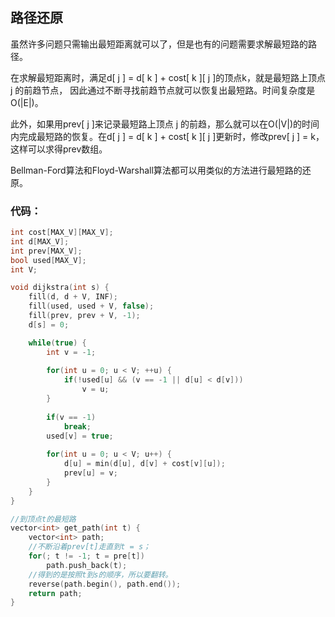 ## 路径还原

虽然许多问题只需输出最短距离就可以了，但是也有的问题需要求解最短路的路径。

在求解最短距离时，满足d\[ j \] = d\[ k \] + cost\[ k \]\[ j \]的顶点k，就是最短路上顶点 j 的前趋节点， 因此通过不断寻找前趋节点就可以恢复出最短路。时间复杂度是O\(\|E\|\)。

此外，如果用prev\[ j \]来记录最短路上顶点 j 的前趋，那么就可以在O\(\|V\|\)的时间内完成最短路的恢复。在d\[ j \] = d\[ k \] + cost\[ k \]\[ j \]更新时，修改prev\[ j \] = k，这样可以求得prev数组。

Bellman-Ford算法和Floyd-Warshall算法都可以用类似的方法进行最短路的还原。

### 代码：

```cpp
int cost[MAX_V][MAX_V];
int d[MAX_V];
int prev[MAX_V];
bool used[MAX_V];
int V;

void dijkstra(int s) {
	fill(d, d + V, INF);
	fill(used, used + V, false);
	fill(prev, prev + V, -1);
	d[s] = 0;

	while(true) {
		int v = -1;
	
		for(int u = 0; u < V; ++u) {
			if(!used[u] && (v == -1 || d[u] < d[v]))
				v = u;
		}
	
		if(v == -1)
			break;
		used[v] = true;
	
		for(int u = 0; u < V; u++) {
			d[u] = min(d[u], d[v] + cost[v][u]);
			prev[u] = v;
		}
	}
}

//到顶点t的最短路
vector<int> get_path(int t) {
	vector<int> path;
	//不断沿着prev[t]走直到t = s；
	for(; t != -1; t = pre[t])
		path.push_back(t);
	//得到的是按照t到s的顺序，所以要翻转。
	reverse(path.begin(), path.end());
	return path;
}
```



